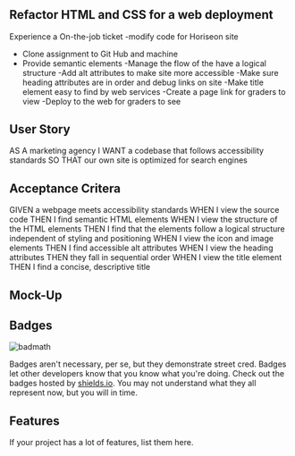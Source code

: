 # <code-refactor>

## Refactor HTML and CSS for a web deployment

Experience a On-the-job ticket
    -modify code for Horiseon site
- Clone assignment to Git Hub and machine    
- Provide semantic elements
-Manage the flow of the have a logical structure
-Add alt attributes to make site more accessible
-Make sure heading attributes are in order and debug links on site
-Make title element easy to find by web services
-Create a page link for graders to view
-Deploy to the web for graders to see





## User Story
AS A marketing agency
I WANT a codebase that follows accessibility standards
SO THAT our own site is optimized for search engines

## Acceptance Critera

GIVEN a webpage meets accessibility standards
WHEN I view the source code
THEN I find semantic HTML elements
WHEN I view the structure of the HTML elements
THEN I find that the elements follow a logical structure independent of styling and positioning
WHEN I view the icon and image elements
THEN I find accessible alt attributes
WHEN I view the heading attributes
THEN they fall in sequential order
WHEN I view the title element
THEN I find a concise, descriptive title


## Mock-Up




## Badges

![badmath](https://img.shields.io/github/languages/top/lernantino/badmath)

Badges aren't necessary, per se, but they demonstrate street cred. Badges let other developers know that you know what you're doing. Check out the badges hosted by [shields.io](https://shields.io/). You may not understand what they all represent now, but you will in time.

## Features

If your project has a lot of features, list them here.



